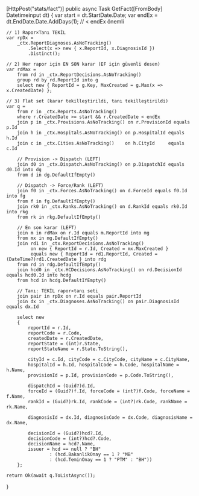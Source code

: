 [HttpPost("stats/fact")]
public async Task<IActionResult> GetFact([FromBody] Datetimeinput dt)
{
    var start = dt.StartDate.Date;
    var endEx = dt.EndDate.Date.AddDays(1);   // < endEx önemli

    // 1) Rapor×Tanı TEKİL
    var rpDx =
        _ctx.ReportDiagnoses.AsNoTracking()
            .Select(x => new { x.ReportId, x.DiagnosisId })
            .Distinct();

    // 2) Her rapor için EN SON karar (EF için güvenli desen)
    var rdMax =
        from rd in _ctx.ReportDecisions.AsNoTracking()
        group rd by rd.ReportId into g
        select new { ReportId = g.Key, MaxCreated = g.Max(x => x.CreatedDate) };

    // 3) Flat set (karar tekilleştirildi, tanı tekilleştirildi)
    var q =
        from r in _ctx.Reports.AsNoTracking()
        where r.CreatedDate >= start && r.CreatedDate < endEx
        join p in _ctx.Provisions.AsNoTracking() on r.ProvisionId equals p.Id
        join h in _ctx.Hospitals.AsNoTracking() on p.HospitalId equals h.Id
        join c in _ctx.Cities.AsNoTracking()    on h.CityId     equals c.Id

        // Provision -> Dispatch (LEFT)
        join d0 in _ctx.Dispatch.AsNoTracking() on p.DispatchId equals d0.Id into dg
        from d in dg.DefaultIfEmpty()

        // Dispatch -> Force/Rank (LEFT)
        join f0 in _ctx.Forces.AsNoTracking() on d.ForceId equals f0.Id into fg
        from f in fg.DefaultIfEmpty()
        join rk0 in _ctx.Ranks.AsNoTracking() on d.RankId equals rk0.Id into rkg
        from rk in rkg.DefaultIfEmpty()

        // En son karar (LEFT)
        join m in rdMax on r.Id equals m.ReportId into mg
        from mx in mg.DefaultIfEmpty()
        join rd1 in _ctx.ReportDecisions.AsNoTracking()
             on new { ReportId = r.Id, Created = mx.MaxCreated }
             equals new { ReportId = rd1.ReportId, Created = (DateTime?)rd1.CreatedDate } into rdg
        from rd in rdg.DefaultIfEmpty()
        join hcd0 in _ctx.HCDecisions.AsNoTracking() on rd.DecisionId equals hcd0.Id into hcdg
        from hcd in hcdg.DefaultIfEmpty()

        // Tanı: TEKİL rapor×tanı seti
        join pair in rpDx on r.Id equals pair.ReportId
        join dx in _ctx.Diagnoses.AsNoTracking() on pair.DiagnosisId equals dx.Id

        select new
        {
            reportId = r.Id,
            reportCode = r.Code,
            createdDate = r.CreatedDate,
            reportState = (int)r.State,
            reportStateName = r.State.ToString(),

            cityId = c.Id, cityCode = c.CityCode, cityName = c.CityName,
            hospitalId = h.Id, hospitalCode = h.Code, hospitalName = h.Name,
            provisionId = p.Id, provisionCode = p.Code.ToString(),

            dispatchId = (Guid?)d.Id,
            forceId = (Guid?)f.Id, forceCode = (int?)f.Code, forceName = f.Name,
            rankId = (Guid?)rk.Id, rankCode = (int?)rk.Code, rankName = rk.Name,

            diagnosisId = dx.Id, diagnosisCode = dx.Code, diagnosisName = dx.Name,

            decisionId = (Guid?)hcd?.Id,
            decisionCode = (int?)hcd?.Code,
            decisionName = hcd?.Name,
            issuer = hcd == null ? "BH"
                    : (hcd.BakanlikOnay == 1 ? "MB"
                    : (hcd.TeminOnay == 1 ? "PTM" : "BH"))
        };

    return Ok(await q.ToListAsync());
}
